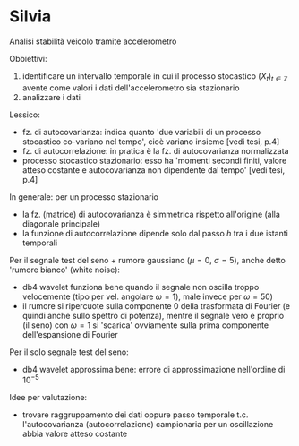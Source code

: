 # Silvia
Analisi stabilità veicolo tramite accelerometro

Obbiettivi: 
1) identificare un intervallo temporale in cui il processo stocastico $\left ( X_t \right )_{t \in \mathbb{Z}}$ avente come valori i dati dell'accelerometro sia stazionario
2) analizzare i dati

Lessico: 
- fz. di autocovarianza: indica quanto 'due variabili di un processo stocastico co-variano nel tempo', cioè variano insieme [vedi tesi, p.4]
- fz. di autocorrelazione: in pratica è la fz. di autocovarianza normalizzata
- processo stocastico stazionario: esso ha 'momenti secondi finiti, valore atteso costante e autocovarianza non dipendente dal tempo' [vedi tesi, p.4]

In generale: per un processo stazionario
- la fz. (matrice) di autocovarianza è simmetrica rispetto all'origine (alla diagonale principale)
- la funzione di autocorrelazione dipende solo dal passo $h$ tra i due istanti temporali

Per il segnale test del seno + rumore gaussiano ($\mu=0$, $\sigma=5$), anche detto 'rumore bianco' (white noise):
- db4 wavelet funziona bene quando il segnale non oscilla troppo velocemente (tipo per vel. angolare $\omega = 1$), male invece per $\omega=50$)
- il rumore si ripercuote sulla componente $0$ della trasformata di Fourier (e quindi anche sullo spettro di potenza), mentre il segnale vero e proprio (il seno) con $\omega = 1$ si 'scarica' ovviamente sulla prima componente dell'espansione di Fourier

Per il solo segnale test del seno: 
- db4 wavelet approssima bene: errore di approssimazione nell'ordine di $10^{-5}$ 



Idee per valutazione: 
- trovare raggruppamento dei dati oppure passo temporale t.c. l'autocovarianza (autocorrelazione) campionaria per un oscillazione abbia valore atteso costante
